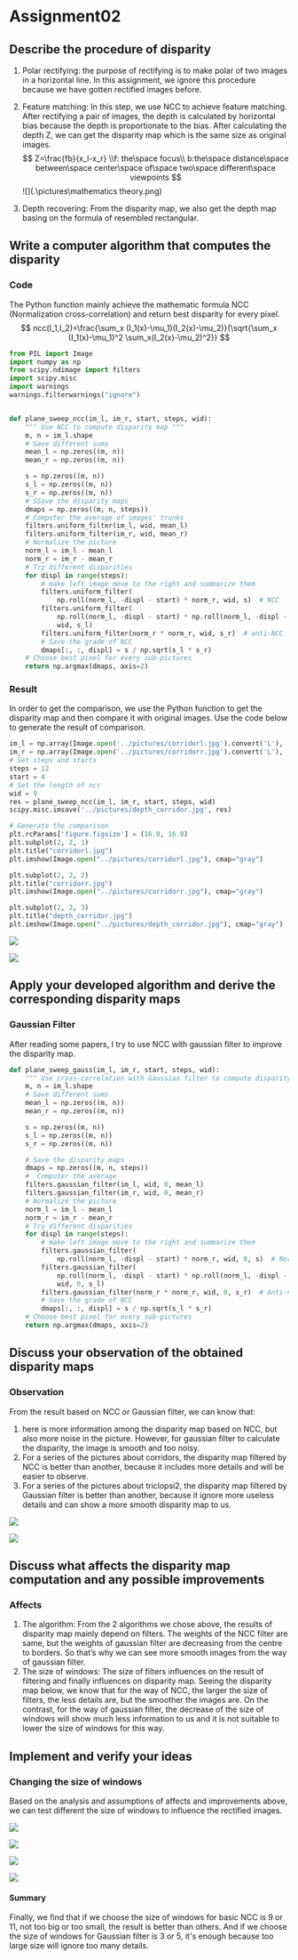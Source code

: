 # Assignment02

## Describe the procedure of disparity

1. Polar rectifying: the purpose of rectifying is to make polar of two images in a horizontal line. In this assignment, we ignore this procedure because we have gotten rectified images before.

2. Feature matching: In this step, we use NCC to achieve feature matching. After rectifying a pair of images, the depth is calculated by horizontal bias because the depth is proportionate to the bias. After calculating the depth Z, we can get the disparity map which is the same size as original images.
   $$
   Z=\frac{fb}{x_l-x_r}
   \\f: the\space focus\\
   b:the\space distance\space between\space center\space of\space two\space different\space viewpoints
   $$
   ![](.\pictures\mathematics theory.png)

3. Depth recovering: From the disparity map, we also get the depth map basing on the formula of resembled rectangular.

## Write a computer algorithm that computes the disparity

### Code

The Python function mainly achieve the mathematic formula NCC (Normalization cross-correlation) and return best disparity for every pixel.
$$
ncc(I_1,I_2)=\frac{\sum_x (I_1(x)-\mu_1)(I_2(x)-\mu_2)}{\sqrt{\sum_x (I_1(x)-\mu_1)^2 \sum_x(I_2(x)-\mu_2)^2}}
$$

```python
from PIL import Image
import numpy as np
from scipy.ndimage import filters
import scipy.misc
import warnings
warnings.filterwarnings("ignore")


def plane_sweep_ncc(im_l, im_r, start, steps, wid):
    """ Use NCC to compute disparity map """
    m, n = im_l.shape
    # Save different sums
    mean_l = np.zeros((m, n))
    mean_r = np.zeros((m, n))

    s = np.zeros((m, n))
    s_l = np.zeros((m, n))
    s_r = np.zeros((m, n))
    # SSave the disparity maps
    dmaps = np.zeros((m, n, steps))
    # Computer the average of images' trunks
    filters.uniform_filter(im_l, wid, mean_l)
    filters.uniform_filter(im_r, wid, mean_r)
    # Normalize the picture
    norm_l = im_l - mean_l
    norm_r = im_r - mean_r
    # Try different disparities
    for displ in range(steps):
        # make left image move to the right and summarize them
        filters.uniform_filter(
            np.roll(norm_l, -displ - start) * norm_r, wid, s)  # NCC
        filters.uniform_filter(
            np.roll(norm_l, -displ - start) * np.roll(norm_l, -displ - start),
            wid, s_l)
        filters.uniform_filter(norm_r * norm_r, wid, s_r)  # anti-NCC
        # Save the grade of NCC
        dmaps[:, :, displ] = s / np.sqrt(s_l * s_r)
    # Choose best pixel for every sub-pictures
    return np.argmax(dmaps, axis=2)
```

### Result

In order to get the comparison, we use the Python function to get the disparity map and then compare it with original images. Use the code below to generate the result of comparison.

```python
im_l = np.array(Image.open('../pictures/corridorl.jpg').convert('L'), 'f')
im_r = np.array(Image.open('../pictures/corridorr.jpg').convert('L'), 'f')
# Set steps and starts
steps = 12
start = 4
# Set the length of ncc
wid = 9
res = plane_sweep_ncc(im_l, im_r, start, steps, wid)
scipy.misc.imsave('../pictures/depth_corridor.jpg', res)

# Generate the comparison
plt.rcParams['figure.figsize'] = (16.0, 16.0)
plt.subplot(2, 2, 1)
plt.title("corridorl.jpg")
plt.imshow(Image.open("../pictures/corridorl.jpg"), cmap="gray")

plt.subplot(2, 2, 2)
plt.title("corridorr.jpg")
plt.imshow(Image.open("../pictures/corridorr.jpg"), cmap="gray")

plt.subplot(2, 2, 3)
plt.title("depth_corridor.jpg")
plt.imshow(Image.open("../pictures/depth_corridor.jpg"), cmap="gray")
```

![](.\pictures\corridor_3comparisons.jpg)

![](pictures\triclopsi2_3comparisons.jpg)

## Apply your developed algorithm and derive the corresponding disparity maps

### Gaussian Filter

After reading some papers, I try to use NCC with gaussian filter to improve the disparity map.

```python
def plane_sweep_gauss(im_l, im_r, start, steps, wid):
    """ Use cross-correlation with Gaussian filter to compute disparity map """
    m, n = im_l.shape
    # Save different sums
    mean_l = np.zeros((m, n))
    mean_r = np.zeros((m, n))

    s = np.zeros((m, n))
    s_l = np.zeros((m, n))
    s_r = np.zeros((m, n))

    # Save the disparity maps
    dmaps = np.zeros((m, n, steps))
    #  Computer the average
    filters.gaussian_filter(im_l, wid, 0, mean_l)
    filters.gaussian_filter(im_r, wid, 0, mean_r)
    # Normalize the picture
    norm_l = im_l - mean_l
    norm_r = im_r - mean_r
    # Try different disparities
    for displ in range(steps):
        # make left image move to the right and summarize them
        filters.gaussian_filter(
            np.roll(norm_l, -displ - start) * norm_r, wid, 0, s)  # Normalize
        filters.gaussian_filter(
            np.roll(norm_l, -displ - start) * np.roll(norm_l, -displ - start),
            wid, 0, s_l)
        filters.gaussian_filter(norm_r * norm_r, wid, 0, s_r)  # Anti-normalize
        # Save the grade of NCC
        dmaps[:, :, displ] = s / np.sqrt(s_l * s_r)
    # Choose best pixel for every sub-pictures
    return np.argmax(dmaps, axis=2)
```

## Discuss your observation of the obtained disparity maps

### Observation

From the result based on NCC or Gaussian filter, we can know that:

1. here is more information among the disparity map based on NCC, but also more noise in the picture. However, for gaussian filter to calculate the disparity, the image is smooth and too noisy.
2.  For a series of the pictures about corridors, the disparity map filtered by NCC is better than another, because it includes more details and will be easier to observe.
3. For a series of the pictures about triclopsi2, the disparity map filtered by Gaussian filter is better than another, because it ignore more useless details and can show a more smooth disparity map to us.

![](pictures\corridor_4comparisons.jpg)

![](pictures\triclopsi2_4comparisons.jpg)

## Discuss what affects the disparity map computation and any possible improvements

### Affects

1. The algorithm: From the 2 algorithms we chose above, the results of disparity map mainly depend on filters. The weights of the NCC filter are same, but the weights of gaussian filter are decreasing from the centre to borders. So that’s why we can see more smooth images from the way of gaussian filter.
2. The size of windows: The size of filters influences on the result of filtering and finally influences on disparity map. Seeing the disparity map below, we know that for the way of NCC, the larger the size of filters, the less details are, but the smoother the images are. On the contrast, for the way of gaussian filter, the decrease of the size of windows will show much less information to us and it is not suitable to lower the size of windows for this way.

## Implement and verify your ideas

### Changing the size of windows

Based on the analysis and assumptions of affects and improvements above, we can test different the size of windows to influence the rectified images.

![](pictures\corridor_ncc_wid.jpg)

![](pictures\corridor_gauss_wid.jpg)

![](pictures\triclopsi2_ncc_wid.jpg)

![](pictures\triclopsi2_gauss_wid.jpg)

#### Summary

Finally, we find that if we choose the size of windows for basic NCC is 9 or 11, not too big or too small, the result is better than others. And if we choose the size of windows for Gaussian filter is 3 or 5,  it's enough because too large size will ignore too many details.